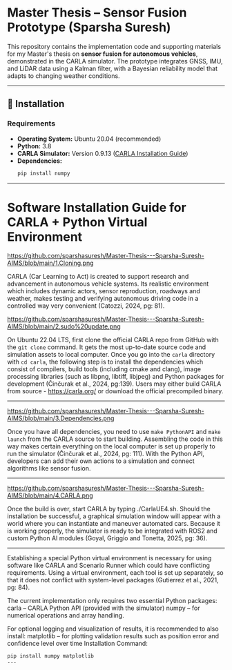 # Master Thesis – Sensor Fusion Prototype (Sparsha Suresh)

This repository contains the implementation code and supporting materials for my Master's thesis on **sensor fusion for autonomous vehicles**, demonstrated in the CARLA simulator. The prototype integrates GNSS, IMU, and LiDAR data using a Kalman filter, with a Bayesian reliability model that adapts to changing weather conditions.

---

## 🚀 Installation

### Requirements
- **Operating System:** Ubuntu 20.04 (recommended)
- **Python:** 3.8
- **CARLA Simulator:** Version 0.9.13 ([CARLA Installation Guide](https://carla.readthedocs.io/en/latest/start_quickstart/))
- **Dependencies:**
  ```bash
  pip install numpy

---

 # Software Installation Guide for CARLA + Python Virtual Environment


https://github.com/sparshasuresh/Master-Thesis---Sparsha-Suresh-AIMS/blob/main/1.Cloning.png

CARLA (Car Learning to Act) is created to support research and advancement in autonomous vehicle systems. Its realistic environment which includes dynamic actors, sensor reproduction, roadways and weather, makes testing and verifying autonomous driving code in a controlled way very convenient (Catozzi, 2024, pg: 81).

https://github.com/sparshasuresh/Master-Thesis---Sparsha-Suresh-AIMS/blob/main/2.sudo%20update.png

On Ubuntu 22.04 LTS, first clone the official CARLA repo from GitHub with the `git clone` command. It gets the most up-to-date source code and simulation assets to local computer. Once you go into the `carla` directory with `cd carla`, the following step is to install the dependencies which consist of compilers, build tools (including cmake and clang), image processing libraries (such as libpng, libtiff, libjpeg) and Python packages for development (Činčurak et al., 2024, pg:139).
Users may either build CARLA from source - https://carla.org/
or 
download the official precompiled binary.


---

https://github.com/sparshasuresh/Master-Thesis---Sparsha-Suresh-AIMS/blob/main/3.Dependencies.png

Once you have all dependencies, you need to use `make PythonAPI` and `make launch` from the CARLA source to start building. Assembling the code in this way makes certain everything on the local computer is set up properly to run the simulator (Činčurak et al., 2024, pg: 111). With the Python API, developers can add their own actions to a simulation and connect algorithms like sensor fusion.

---

https://github.com/sparshasuresh/Master-Thesis---Sparsha-Suresh-AIMS/blob/main/4.CARLA.png

Once the build is over, start CARLA by typing ./CarlaUE4.sh. Should the installation be successful, a graphical simulation window will appear with a world where you can instantiate and maneuver automated cars. Because it is working properly, the simulator is ready to be integrated with ROS2 and custom Python AI modules (Goyal, Griggio and Tonetta, 2025, pg: 36). 

---

Establishing a special Python virtual environment is necessary for using software like CARLA and Scenario Runner which could have conflicting requirements. Using a virtual environment, each tool is set up separately, so that it does not conflict with system-level packages (Gutierrez et al., 2021, pg: 84).

The current implementation only requires two essential Python packages:
carla – CARLA Python API (provided with the simulator)
numpy – for numerical operations and array handling.

For optional logging and visualization of results, it is recommended to also install:
matplotlib – for plotting validation results such as position error and confidence level over time
Installation Command:

```bash
pip install numpy matplotlib
---





